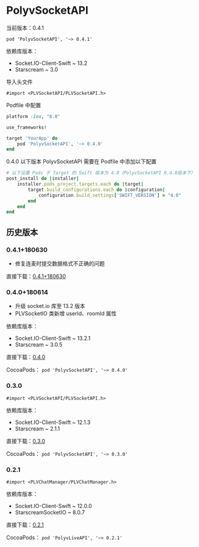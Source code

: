 # PolyvSocketAPI

当前版本：0.4.1

 `pod 'PolyvSocketAPI', '~> 0.4.1'`

依赖库版本：
- Socket.IO-Client-Swift ~ 13.2
- Starscream ~ 3.0



导入头文件

`#import <PLVSocketAPI/PLVSocketAPI.h>`



Podfile 中配置

```ruby
platform :ios, "8.0"

use_frameworks!

target 'YourApp' do
    pod 'PolyvSocketAPI', '~> 0.4.0'
end

```



0.4.0 以下版本 PolyvSocketAPI 需要在 Podfile 中添加以下配置

```ruby
# 以下设置 Pods 子 Target 的 Swift 版本为 4.0（PolyvSocketAPI 0.4.0版本下）
post_install do |installer|
    installer.pods_project.targets.each do |target|
        target.build_configurations.each do |configuration|
            configuration.build_settings['SWIFT_VERSION'] = "4.0"
        end
    end
end
```



## 历史版本

### 0.4.1+180630

- 修复连麦时提交数据格式不正确的问题

直接下载：[0.4.1+180630](http://repo.polyv.net/ios/download/socketAPI/PLVSocketAPI_0.4.1+180630.zip)

### 0.4.0+180614

- 升级 socket.io 库至 13.2 版本
- PLVSocketIO 类新增 userId、roomId 属性

依赖库版本：

- Socket.IO-Client-Swift ~ 13.2.1
- Starscream ~ 3.0.5 

直接下载：[0.4.0](http://repo.polyv.net/ios/download/socketAPI/PLVSocketAPI_0.4.0+180614.zip)

CocoaPods： `pod 'PolyvSocketAPI', '~> 0.4.0'`

### 0.3.0

`#import <PLVSocketAPI/PLVSocketAPI.h>`

依赖库版本：

- Socket.IO-Client-Swift ~ 12.1.3
- Starscream ~ 2.1.1

直接下载：[0.3.0](http://repo.polyv.net/ios/download/socketAPI/0.3.0/PLVSocketAPI.framework-full.zip)

CocoaPods： `pod 'PolyvSocketAPI', '~> 0.3.0'`

###  0.2.1 

`#import <PLVChatManager/PLVChatManager.h>`

依赖库版本：

- Socket.IO-Client-Swift ~ 12.0.0
- StarscreamSocketIO ~ 8.0.7

直接下载：[0.2.1](http://repo.polyv.net/ios/download/socketAPI/0.2.1/PLVChatManager.framework.zip)

CocoaPods： `pod 'PolyvLiveAPI', '~> 0.2.1'`